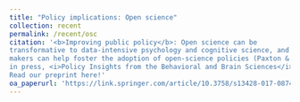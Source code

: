```yaml
---
title: "Policy implications: Open science"
collection: recent
permalink: /recent/osc
citation: '<b>Improving public policy</b>: Open science can be
transformative to data-intensive psychology and cognitive science, and US policy
makers can help foster the adoption of open-science policies (Paxton & Tullett,
in press, <i>Policy Insights from the Behavioral and Brain Sciences</i>).
Read our preprint here!'
oa_paperurl: 'https://link.springer.com/article/10.3758/s13428-017-0874-x'
---
```

